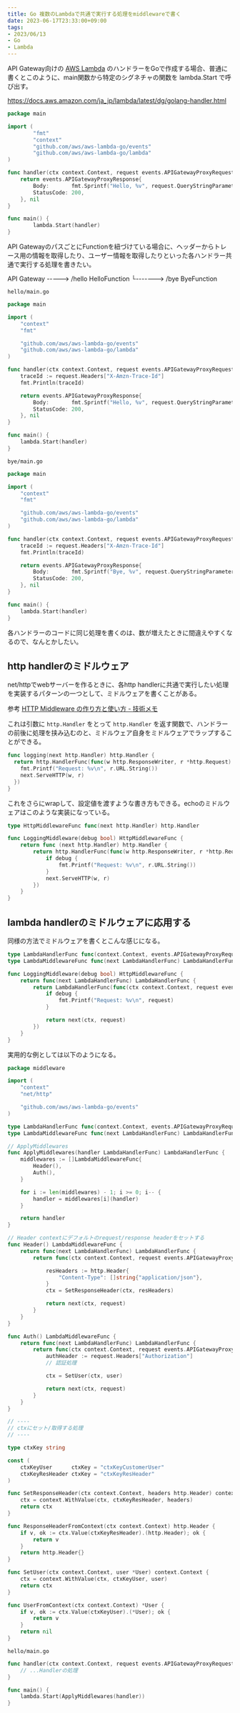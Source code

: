 ```yaml
---
title: Go 複数のLambdaで共通で実行する処理をmiddlewareで書く
date: 2023-06-17T23:33:00+09:00
tags:
- 2023/06/13
- Go
- Lambda
---
```


API Gateway向けの [AWS Lambda](note/AWS%20Lambda.md) のハンドラーをGoで作成する場合、普通に書くとこのように、main関数から特定のシグネチャの関数を lambda.Start で呼び出す。

https://docs.aws.amazon.com/ja_jp/lambda/latest/dg/golang-handler.html

````go
package main

import (
        "fmt"
        "context"
        "github.com/aws/aws-lambda-go/events"
        "github.com/aws/aws-lambda-go/lambda"
)

func handler(ctx context.Context, request events.APIGatewayProxyRequest) (events.APIGatewayProxyResponse, error) {
	return events.APIGatewayProxyResponse{
		Body:       fmt.Sprintf("Hello, %v", request.QueryStringParameters["name"]),
		StatusCode: 200,
	}, nil
}

func main() {
        lambda.Start(handler)
}
````

API GatewayのパスごとにFunctionを紐づけている場合に、ヘッダーからトレース用の情報を取得したり、ユーザー情報を取得したりといった各ハンドラー共通で実行する処理を書きたい。

API Gateway -----> /hello HelloFunction
└------->  /bye ByeFunction

`hello/main.go`

````go
package main

import (
	"context"
	"fmt"

	"github.com/aws/aws-lambda-go/events"
	"github.com/aws/aws-lambda-go/lambda"
)

func handler(ctx context.Context, request events.APIGatewayProxyRequest) (events.APIGatewayProxyResponse, error) {
	traceId := request.Headers["X-Amzn-Trace-Id"]
	fmt.Println(traceId)

	return events.APIGatewayProxyResponse{
		Body:       fmt.Sprintf("Hello, %v", request.QueryStringParameters["name"]),
		StatusCode: 200,
	}, nil
}

func main() {
	lambda.Start(handler)
}
````

`bye/main.go`

````go
package main

import (
	"context"
	"fmt"

	"github.com/aws/aws-lambda-go/events"
	"github.com/aws/aws-lambda-go/lambda"
)

func handler(ctx context.Context, request events.APIGatewayProxyRequest) (events.APIGatewayProxyResponse, error) {
	traceId := request.Headers["X-Amzn-Trace-Id"]
	fmt.Println(traceId)

	return events.APIGatewayProxyResponse{
		Body:       fmt.Sprintf("Bye, %v", request.QueryStringParameters["name"]),
		StatusCode: 200,
	}, nil
}

func main() {
	lambda.Start(handler)
}
````

各ハンドラーのコードに同じ処理を書くのは、数が増えたときに間違えやすくなるので、なんとかしたい。

## http handlerのミドルウェア

net/httpでwebサーバーを作るときに、各http handlerに共通で実行したい処理を実装するパターンの一つとして、ミドルウェアを書くことがある。

参考 [HTTP Middleware の作り方と使い方 - 技術メモ](https://tutuz-tech.hatenablog.com/entry/2020/03/23/220326)

これは引数に `http.Handler` をとって `http.Handler` を返す関数で、ハンドラーの前後に処理を挟み込むのと、ミドルウェア自身をミドルウェアでラップすることができる。

````go
func logging(next http.Handler) http.Handler {
  return http.HandlerFunc(func(w http.ResponseWriter, r *http.Request) {
    fmt.Printf("Request: %v\n", r.URL.String())
    next.ServeHTTP(w, r)
  })
}
````

これをさらにwrapして、設定値を渡すような書き方もできる。echoのミドルウェアはこのような実装になっている。

````go
type HttpMiddlewareFunc func(next http.Handler) http.Handler

func LoggingMiddleware(debug bool) HttpMiddlewareFunc {
    return func (next http.Handler) http.Handler {
        return http.HandlerFunc(func(w http.ResponseWriter, r *http.Request) {
            if debug {
                fmt.Printf("Request: %v\n", r.URL.String())
            }
            next.ServeHTTP(w, r)
        })
    }
}
````

## lambda handlerのミドルウェアに応用する

同様の方法でミドルウェアを書くとこんな感じになる。

````go
type LambdaHandlerFunc func(context.Context, events.APIGatewayProxyRequest) (events.APIGatewayProxyResponse, error)
type LambdaMiddlewareFunc func(next LambdaHandlerFunc) LambdaHandlerFunc

func LoggingMiddleware(debug bool) HttpMiddlewareFunc {
    return func(next LambdaHandlerFunc) LambdaHandlerFunc {
        return LambdaHandlerFunc(func(ctx context.Context, request events.APIGatewayProxyRequest) (events.APIGatewayProxyResponse, error) {
            if debug {
                fmt.Printf("Request: %v\n", request)
            }

            return next(ctx, request)
        })
    }
}
````

実用的な例としては以下のようになる。

````go
package middleware

import (
	"context"
	"net/http"

	"github.com/aws/aws-lambda-go/events"
)

type LambdaHandlerFunc func(context.Context, events.APIGatewayProxyRequest) (events.APIGatewayProxyResponse, error)
type LambdaMiddlewareFunc func(next LambdaHandlerFunc) LambdaHandlerFunc

// ApplyMiddlewares
func ApplyMiddlewares(handler LambdaHandlerFunc) LambdaHandlerFunc {
	middlewares := []LambdaMiddlewareFunc{
		Header(),
		Auth(),
	}

	for i := len(middlewares) - 1; i >= 0; i-- {
		handler = middlewares[i](handler)
	}

	return handler
}

// Header contextにデフォルトのrequest/response headerをセットする
func Header() LambdaMiddlewareFunc {
	return func(next LambdaHandlerFunc) LambdaHandlerFunc {
		return func(ctx context.Context, request events.APIGatewayProxyRequest) (events.APIGatewayProxyResponse, error) {

			resHeaders := http.Header{
				"Content-Type": []string{"application/json"},
			}
			ctx = SetResponseHeader(ctx, resHeaders)

			return next(ctx, request)
		}
	}
}

func Auth() LambdaMiddlewareFunc {
	return func(next LambdaHandlerFunc) LambdaHandlerFunc {
		return func(ctx context.Context, request events.APIGatewayProxyRequest) (events.APIGatewayProxyResponse, error) {
			authHeader := request.Headers["Authorization"]
			// 認証処理

			ctx = SetUser(ctx, user)

			return next(ctx, request)
		}
	}
}

// ----
// ctxにセット/取得する処理
// ----

type ctxKey string

const (
	ctxKeyUser      ctxKey = "ctxKeyCustomerUser"
	ctxKeyResHeader ctxKey = "ctxKeyResHeader"
)

func SetResponseHeader(ctx context.Context, headers http.Header) context.Context {
	ctx = context.WithValue(ctx, ctxKeyResHeader, headers)
	return ctx
}

func ResponseHeaderFromContext(ctx context.Context) http.Header {
	if v, ok := ctx.Value(ctxKeyResHeader).(http.Header); ok {
		return v
	}
	return http.Header{}
}

func SetUser(ctx context.Context, user *User) context.Context {
	ctx = context.WithValue(ctx, ctxKeyUser, user)
	return ctx
}

func UserFromContext(ctx context.Context) *User {
	if v, ok := ctx.Value(ctxKeyUser).(*User); ok {
		return v
	}
	return nil
}

````

`hello/main.go`

````go
func handler(ctx context.Context, request events.APIGatewayProxyRequest) (events.APIGatewayProxyResponse, error) {
	// ...Handlerの処理
}

func main() {
	lambda.Start(ApplyMiddlewares(handler))
}
````
